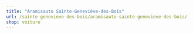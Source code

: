 ```yaml
---
title: "Aramisauto Sainte-Geneviève-des-Bois"
url: /sainte-genevieve-des-bois/aramisauto-sainte-genevieve-des-bois/
shop: voiture
---
```

